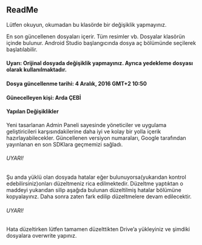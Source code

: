 ## ReadMe
Lütfen okuyun, okumadan bu klasörde bir değişiklik yapmayınız.


En son güncellenen dosyaları içerir. Tüm resimler vb. Dosyalar klasörün içinde bulunur. Android Studio başlangıcında dosya aç bölümünde seçilerek başlatılabilir. 


#### Uyarı: Orijinal dosyada değişiklik yapmayınız. Ayrıca yedekleme dosyası olarak kullanılmaktadır.


#### Dosya güncellenme tarihi: 4 Aralık, 2016 GMT+2 10:50
#### Günecelleyen kişi: Arda ÇEBİ

#### Yapılan Değişiklikler
Yeni tasarlanan Admin Paneli sayesinde yöneticiler ve uygulama geliştiricileri karşısındakilerine daha iyi ve kolay bir yolla içerik hazırlayabilecekler. Güncellenen versiyon numaraları, Google tarafından yayınlanan en son SDKlara geçmemizi sağladı.



###### UYARI!
Şu anda yüklü olan dosyada hatalar eğer bulunuyorsa(yukarıdan kontrol edebilirsiniz)onları düzeltmeniz rica edilmektedir. Düzeltme yaptıktan o maddeyi yukarıdan silip aşağıda bulunan düzeltilmiş hatalar bölümüne kopyalayınız. Daha sonra zaten fark edilip düzeltmelere devam edilecektir.


###### UYARI!
Hata düzeltirken lütfen tamamen düzelttikten Drive’a yükleyiniz ve şimdiki dosyalara overwrite yapınız.
